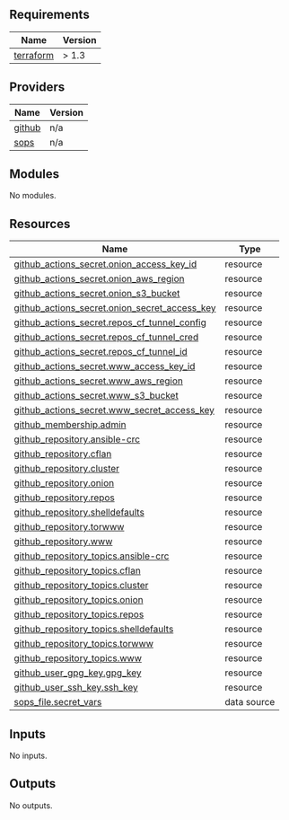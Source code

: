 <!-- BEGIN_TF_DOCS -->
## Requirements

| Name | Version |
|------|---------|
| <a name="requirement_terraform"></a> [terraform](#requirement\_terraform) | > 1.3 |

## Providers

| Name | Version |
|------|---------|
| <a name="provider_github"></a> [github](#provider\_github) | n/a |
| <a name="provider_sops"></a> [sops](#provider\_sops) | n/a |

## Modules

No modules.

## Resources

| Name | Type |
|------|------|
| [github_actions_secret.onion_access_key_id](https://registry.terraform.io/providers/integrations/github/latest/docs/resources/actions_secret) | resource |
| [github_actions_secret.onion_aws_region](https://registry.terraform.io/providers/integrations/github/latest/docs/resources/actions_secret) | resource |
| [github_actions_secret.onion_s3_bucket](https://registry.terraform.io/providers/integrations/github/latest/docs/resources/actions_secret) | resource |
| [github_actions_secret.onion_secret_access_key](https://registry.terraform.io/providers/integrations/github/latest/docs/resources/actions_secret) | resource |
| [github_actions_secret.repos_cf_tunnel_config](https://registry.terraform.io/providers/integrations/github/latest/docs/resources/actions_secret) | resource |
| [github_actions_secret.repos_cf_tunnel_cred](https://registry.terraform.io/providers/integrations/github/latest/docs/resources/actions_secret) | resource |
| [github_actions_secret.repos_cf_tunnel_id](https://registry.terraform.io/providers/integrations/github/latest/docs/resources/actions_secret) | resource |
| [github_actions_secret.www_access_key_id](https://registry.terraform.io/providers/integrations/github/latest/docs/resources/actions_secret) | resource |
| [github_actions_secret.www_aws_region](https://registry.terraform.io/providers/integrations/github/latest/docs/resources/actions_secret) | resource |
| [github_actions_secret.www_s3_bucket](https://registry.terraform.io/providers/integrations/github/latest/docs/resources/actions_secret) | resource |
| [github_actions_secret.www_secret_access_key](https://registry.terraform.io/providers/integrations/github/latest/docs/resources/actions_secret) | resource |
| [github_membership.admin](https://registry.terraform.io/providers/integrations/github/latest/docs/resources/membership) | resource |
| [github_repository.ansible-crc](https://registry.terraform.io/providers/integrations/github/latest/docs/resources/repository) | resource |
| [github_repository.cflan](https://registry.terraform.io/providers/integrations/github/latest/docs/resources/repository) | resource |
| [github_repository.cluster](https://registry.terraform.io/providers/integrations/github/latest/docs/resources/repository) | resource |
| [github_repository.onion](https://registry.terraform.io/providers/integrations/github/latest/docs/resources/repository) | resource |
| [github_repository.repos](https://registry.terraform.io/providers/integrations/github/latest/docs/resources/repository) | resource |
| [github_repository.shelldefaults](https://registry.terraform.io/providers/integrations/github/latest/docs/resources/repository) | resource |
| [github_repository.torwww](https://registry.terraform.io/providers/integrations/github/latest/docs/resources/repository) | resource |
| [github_repository.www](https://registry.terraform.io/providers/integrations/github/latest/docs/resources/repository) | resource |
| [github_repository_topics.ansible-crc](https://registry.terraform.io/providers/integrations/github/latest/docs/resources/repository_topics) | resource |
| [github_repository_topics.cflan](https://registry.terraform.io/providers/integrations/github/latest/docs/resources/repository_topics) | resource |
| [github_repository_topics.cluster](https://registry.terraform.io/providers/integrations/github/latest/docs/resources/repository_topics) | resource |
| [github_repository_topics.onion](https://registry.terraform.io/providers/integrations/github/latest/docs/resources/repository_topics) | resource |
| [github_repository_topics.repos](https://registry.terraform.io/providers/integrations/github/latest/docs/resources/repository_topics) | resource |
| [github_repository_topics.shelldefaults](https://registry.terraform.io/providers/integrations/github/latest/docs/resources/repository_topics) | resource |
| [github_repository_topics.torwww](https://registry.terraform.io/providers/integrations/github/latest/docs/resources/repository_topics) | resource |
| [github_repository_topics.www](https://registry.terraform.io/providers/integrations/github/latest/docs/resources/repository_topics) | resource |
| [github_user_gpg_key.gpg_key](https://registry.terraform.io/providers/integrations/github/latest/docs/resources/user_gpg_key) | resource |
| [github_user_ssh_key.ssh_key](https://registry.terraform.io/providers/integrations/github/latest/docs/resources/user_ssh_key) | resource |
| [sops_file.secret_vars](https://registry.terraform.io/providers/carlpett/sops/latest/docs/data-sources/file) | data source |

## Inputs

No inputs.

## Outputs

No outputs.
<!-- END_TF_DOCS -->